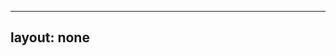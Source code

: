 ---
layout: none
-----

<RedoclyAPIBlock src="/firefly-services/docs/photoshop_createMask.json" width="600px" disableSidebar hideTryItPanel />